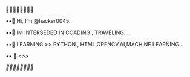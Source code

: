 💓💓💓💓💓💓💓💓

••👋 Hi, I’m @hacker0045..

••👀 IM INTERSEDED IN COADING , TRAVELING....
 
••🌱 LEARNING >> PYTHON , HTML,OPENCV,AI,MACHINE LEARNING...

•• 💞️ <<I LIKE PROGRAMM >>>




💓💓💓💓💓💓💓💓
